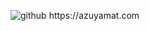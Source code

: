 ![github]([https://cdn.discordapp.com/attachments/798033353474965545/947214799912173568/Final_File_014039-01.png](https://media.discordapp.net/attachments/881363147364118528/1142610121697021952/background.png?width=905&height=905))
https://azuyamat.com




